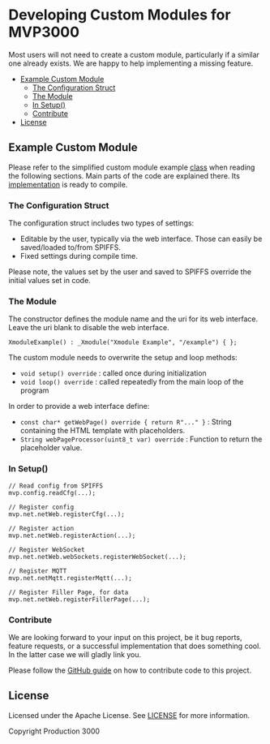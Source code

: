 # Developing Custom Modules for MVP3000

Most users will not need to create a custom module, particularly if a similar one already exists. We are happy to help implementing a missing feature.

<!-- vscode-markdown-toc -->
* [Example Custom Module](#ExampleCustomModule)
	* [The Configuration Struct](#TheConfigurationStruct)
	* [The Module](#TheModule)
	* [In Setup()](#InSetup)
	* [Contribute](#Contribute)
* [License](#License)

<!-- vscode-markdown-toc-config
	numbering=false
	autoSave=true
	/vscode-markdown-toc-config -->
<!-- /vscode-markdown-toc -->


## <a name='ExampleCustomModule'></a>Example Custom Module

Please refer to the simplified custom module example [class](/examples/custom_module/custom_module.h) when reading the following sections. Main parts of the code are explained there. Its [implementation](/examples/custom_module/custom_module.ino) is ready to compile.

### <a name='TheConfigurationStruct'></a>The Configuration Struct

The configuration struct includes two types of settings:
 *  Editable by the user, typically via the web interface. Those can easily be saved/loaded to/from SPIFFS.
 *  Fixed settings during compile time.

Please note, the values set by the user and saved to SPIFFS override the initial values set in code.

### <a name='TheModule'></a>The Module

The constructor defines the module name and the uri for its web interface. Leave the uri blank to disable the web interface.

    XmoduleExample() : _Xmodule("Xmodule Example", "/example") { };

The custom module needs to overwrite the setup and loop methods:
 *  `void setup() override` : called once during initialization
 *  `void loop() override` : called repeatedly from the main loop of the program

In order to provide a web interface define:
 *  `const char* getWebPage() override { return R"..." }` : String containing the HTML template with placeholders.
 *  `String webPageProcessor(uint8_t var) override` : Function to return the placeholder value.

### <a name='InSetup'></a>In Setup()

    // Read config from SPIFFS
    mvp.config.readCfg(...);

    // Register config
    mvp.net.netWeb.registerCfg(...);

    // Register action
    mvp.net.netWeb.registerAction(...);

    // Register WebSocket
    mvp.net.netWeb.webSockets.registerWebSocket(...);

    // Register MQTT
    mvp.net.netMqtt.registerMqtt(...);

    // Register Filler Page, for data
    mvp.net.netWeb.registerFillerPage(...);


### <a name='Contribute'></a>Contribute

We are looking forward to your input on this project, be it bug reports, feature requests, or a successful implementation that does something cool. In the latter case we will gladly link you.

Please follow the [GitHub guide](https://docs.github.com/en/get-started/exploring-projects-on-github/contributing-to-a-project) on how to contribute code to this project.


## <a name='License'></a>License

Licensed under the Apache License. See [LICENSE](/LICENSE) for more information.

Copyright Production 3000